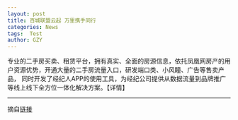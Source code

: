 ```yaml
---
layout: post
title: 百城联盟云起 万里携手同行
categories: News
tags:  Test
author: GZY
---
```


专业的二手房买卖、租赁平台，拥有真实、全面的房源信息，依托凤凰网房产的用户资源优势，开通大量的二手房流量入口，研发端口类、小风瞳、广告等售卖产品， 同时开发了经纪人APP的使用工具，为经纪公司提供从数据流量到品牌推广等线上线下全方位一体化解决方案。【详情】

*****

摘自[链接](http://house.ifeng.com/column/news/bczl2018)